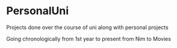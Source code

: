 # PersonalUni
Projects done over the course of uni along with personal projects 

Going chronologically from 1st year to present from Nim to Movies
